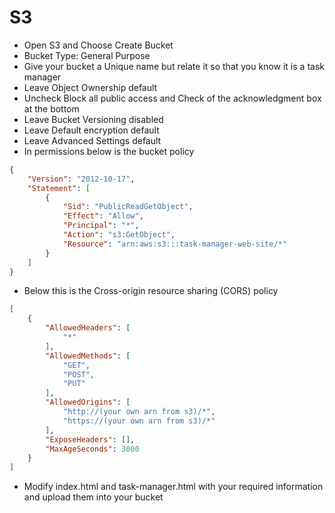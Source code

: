 # S3
- Open S3 and Choose Create Bucket
- Bucket Type: General Purpose
- Give your bucket a Unique name but relate it so that you know it is a task manager
- Leave Object Ownership default
- Uncheck Block all public access and Check of the acknowledgment box at the bottom
- Leave Bucket Versioning disabled
- Leave Default encryption default
- Leave Advanced Settings default
- In permissions below is the bucket policy
```json
{
    "Version": "2012-10-17",
    "Statement": [
        {
            "Sid": "PublicReadGetObject",
            "Effect": "Allow",
            "Principal": "*",
            "Action": "s3:GetObject",
            "Resource": "arn:aws:s3:::task-manager-web-site/*"
        }
    ]
}
```
- Below this is the Cross-origin resource sharing (CORS) policy
```json
[
    {
        "AllowedHeaders": [
            "*"
        ],
        "AllowedMethods": [
            "GET",
            "POST",
            "PUT"
        ],
        "AllowedOrigins": [
            "http://(your own arn from s3)/*",
            "https://(your own arn from s3)/*"
        ],
        "ExposeHeaders": [],
        "MaxAgeSeconds": 3000
    }
]
```
- Modify index.html and task-manager.html with your required information and upload them into your bucket

